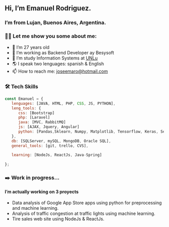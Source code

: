 ## Hi, I’m Emanuel Rodriguez.
### I’m from Lujan, Buenos Aires, Argentina.

### 👨‍🦱 Let me show you some about me:
- 🏃  I’m 27 years old
- 🔭 I’m working as Backend Developer ay Besysoft
- 🌱 I’m study Information Systems at <a href="http://www.unlu.edu.ar/"> UNLu </a>
- 🌎 I speak two lenguages: spanish & English
- 📫 How to reach me: joseemaro@hotmail.com

### 🛠️ Tech Skills 
```javascript
const Emanuel = {
   lenguages: [JAVA, HTML, PHP, CSS, JS, PYTHON],
   leng_tools: {
      css: [Bootstrap]
      php: [Laravel]
      java: [MVC, RabbitMQ]
      js: [AJAX, Jquery, Angular]
      python: [Pandas,Sklearn, Numpy, Matplotlib, Tensorflow, Keras, Seaborn]
   },
   db: [SQLServer, mySQL, MongoDB, Oracle SQL],
   general_tools: [git, trello, CVS],
   
   learning: [NodeJs, ReactJs, Java-Spring]
   
};
```
### ✒️ Work in progress...

#### I’m actually working on 3 proyects
- Data analysis of Google App Store apps using python for preprocessing and machine learning.
- Analysis of traffic congestion at traffic lights using machine learning.
- Tire sales web site using NodeJs & ReactJs.
